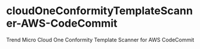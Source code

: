 # cloudOneConformityTemplateScanner-AWS-CodeCommit
Trend Micro Cloud One Conformity Template Scanner for AWS CodeCommit
